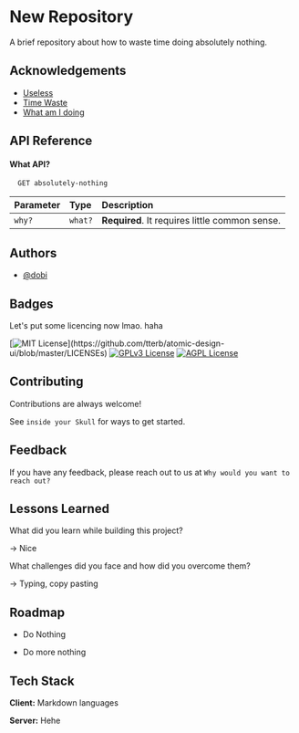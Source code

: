 
# New Repository

A brief repository about how to waste time doing absolutely nothing.



## Acknowledgements

 - [Useless](#)
 - [Time Waste](#)
 - [What am I doing](#)


## API Reference

#### What API?

```http
  GET absolutely-nothing
```

| Parameter | Type     | Description                |
| :-------- | :------- | :------------------------- |
| `why?` | `what?` | **Required**. It requires little common sense. |




## Authors

- [@dobi](https://www.github.com/7dobi)


## Badges

Let's put some licencing now lmao. haha

[![MIT License](https://img.shields.io/apm/l/atomic-design-ui.svg?)](https://github.com/tterb/atomic-design-ui/blob/master/LICENSEs)
[![GPLv3 License](https://img.shields.io/badge/License-GPL%20v3-yellow.svg)](https://opensource.org/licenses/)
[![AGPL License](https://img.shields.io/badge/license-AGPL-blue.svg)](http://www.gnu.org/licenses/agpl-3.0)


## Contributing

Contributions are always welcome!

See `inside your Skull` for ways to get started.



## Feedback

If you have any feedback, please reach out to us at `Why would you want to reach out?`


## Lessons Learned

What did you learn while building this project? 

-> Nice

What challenges did you face and how did you overcome them?

-> Typing, copy pasting

## Roadmap

- Do Nothing

- Do more nothing


## Tech Stack

**Client:** Markdown languages 

**Server:** Hehe

